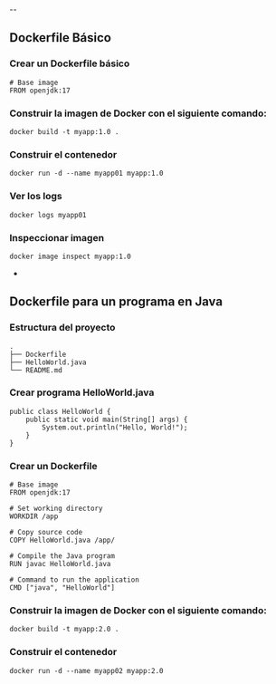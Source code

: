 --
## Dockerfile Básico

### Crear un Dockerfile básico
```
# Base image
FROM openjdk:17
```

### Construir la imagen de Docker con el siguiente comando:
```
docker build -t myapp:1.0 .
```

### Construir el contenedor
```
docker run -d --name myapp01 myapp:1.0 
```
### Ver los logs
```
docker logs myapp01
```

### Inspeccionar imagen
```
docker image inspect myapp:1.0
```

-
## Dockerfile para un programa en Java

### Estructura del proyecto
```
.
├── Dockerfile
├── HelloWorld.java
└── README.md
```

### Crear programa HelloWorld.java
```
public class HelloWorld {
    public static void main(String[] args) {
        System.out.println("Hello, World!");
    }
}
```

### Crear un Dockerfile
```
# Base image
FROM openjdk:17

# Set working directory
WORKDIR /app

# Copy source code
COPY HelloWorld.java /app/

# Compile the Java program
RUN javac HelloWorld.java

# Command to run the application
CMD ["java", "HelloWorld"]
```

### Construir la imagen de Docker con el siguiente comando:
```
docker build -t myapp:2.0 .
```

### Construir el contenedor
```
docker run -d --name myapp02 myapp:2.0 
```